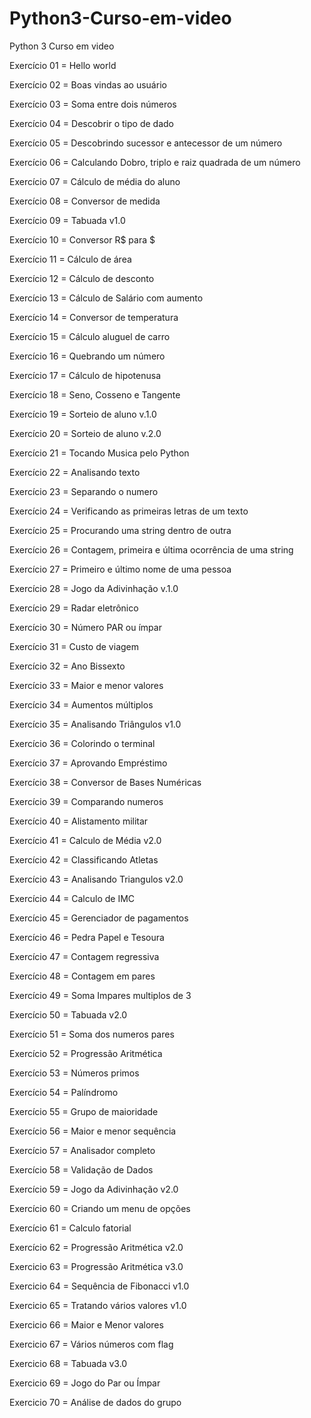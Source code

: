 # Python3-Curso-em-video
Python 3 Curso em video 

<p>Exercício 01 = Hello world
<p>Exercício 02 = Boas vindas ao usuário
<p>Exercício 03 = Soma entre dois números
<p>Exercício 04 = Descobrir o tipo de dado
<p>Exercício 05 = Descobrindo sucessor e antecessor de um número
<p>Exercício 06 = Calculando Dobro, triplo e raiz quadrada de um número
<p>Exercício 07 = Cálculo de média do aluno
<p>Exercício 08 = Conversor de medida
<p>Exercício 09 = Tabuada v1.0
<p>Exercício 10 = Conversor R$ para $ 
<p>Exercício 11 = Cálculo de área 
<p>Exercício 12 = Cálculo de desconto
<p>Exercício 13 = Cálculo de Salário com aumento
<p>Exercício 14 = Conversor de temperatura
<p>Exercício 15 = Cálculo aluguel de carro
<p>Exercício 16 = Quebrando um número 
<p>Exercício 17 = Cálculo de hipotenusa
<p>Exercício 18 = Seno, Cosseno e Tangente
<p>Exercício 19 = Sorteio de aluno v.1.0
<p>Exercício 20 = Sorteio de aluno v.2.0
<p>Exercício 21 = Tocando Musica pelo Python
<p>Exercício 22 = Analisando texto
<p>Exercício 23 = Separando o numero
<p>Exercício 24 = Verificando as primeiras letras de um texto
<p>Exercício 25 = Procurando uma string dentro de outra
<p>Exercício 26 = Contagem, primeira e última ocorrência de uma string
<p>Exercício 27 = Primeiro e último nome de uma pessoa
<p>Exercício 28 = Jogo da Adivinhação v.1.0
<p>Exercício 29 = Radar eletrônico
<p>Exercício 30 = Número PAR ou ímpar
<p>Exercício 31 = Custo de viagem
<p>Exercício 32 = Ano Bissexto
<p>Exercício 33 = Maior e menor valores
<p>Exercício 34 = Aumentos múltiplos
<p>Exercício 35 = Analisando Triângulos v1.0
<p>Exercício 36 = Colorindo o terminal
<p>Exercício 37 = Aprovando Empréstimo 
<p>Exercício 38 = Conversor de Bases Numéricas
<p>Exercício 39 = Comparando numeros
<p>Exercício 40 = Alistamento militar
<p>Exercício 41 = Calculo de Média v2.0
<p>Exercício 42 = Classificando Atletas
<p>Exercício 43 = Analisando Triangulos v2.0
<p>Exercício 44 = Calculo de IMC
<p>Exercício 45 = Gerenciador de pagamentos
<p>Exercício 46 = Pedra Papel e Tesoura
<p>Exercício 47 = Contagem regressiva
<p>Exercício 48 = Contagem em pares
<p>Exercício 49 = Soma Impares multiplos de 3
<p>Exercício 50 = Tabuada v2.0
<p>Exercício 51 = Soma dos numeros pares
<p>Exercício 52 = Progressão Aritmética
<p>Exercício 53 = Números primos
<p>Exercício 54 = Palíndromo
<p>Exercício 55 = Grupo de maioridade
<p>Exercício 56 = Maior e menor sequência
<p>Exercício 57 = Analisador completo
<p>Exercício 58 = Validação de Dados
<p>Exercício 59 = Jogo da Adivinhação v2.0
<p>Exercício 60 = Criando um menu de opções
<p>Exercício 61 = Calculo fatorial
<p>Exercício 62 = Progressão Aritmética v2.0
<p>Exercicio 63 = Progressão Aritmética v3.0
<p>Exercicio 64 = Sequência de Fibonacci v1.0
<p>Exercicio 65 = Tratando vários valores v1.0
<p>Exercicio 66 = Maior e Menor valores
<p>Exercicio 67 = Vários números com flag
<p>Exercicio 68 = Tabuada v3.0
<p>Exercicio 69 = Jogo do Par ou Ímpar
<p>Exercicio 70 = Análise de dados do grupo
